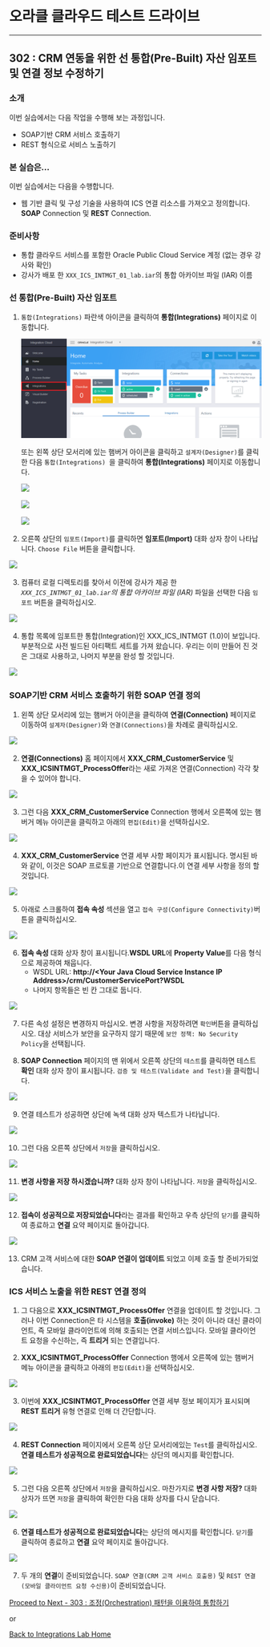 # 오라클 클라우드 테스트 드라이브 #
-----
## 302 : CRM 연동을 위한 선 통합(Pre-Built) 자산 임포트 및 연결 정보 수정하기 ##


### 소개 ###
이번 실습에서는 다음 작업을 수행해 보는 과정입니다.
- SOAP기반 CRM 서비스 호출하기
- REST 형식으로 서비스 노출하기


### 본 실습은... ###
이번 실습에서는 다음을 수행합니다.
- 웹 기반 클릭 및 구성 기술을 사용하여 ICS 연결 리소스를 가져오고 정의합니다. **SOAP** Connection 및 **REST** Connection.


### 준비사항 ###

- 통합 클라우드 서비스를 포함한 Oracle Public Cloud Service 계정 (없는 경우 강사와 확인)
- 강사가 배포 한 `XXX_ICS_INTMGT_01_lab.iar`의 통합 아카이브 파일 (IAR) 이름


### 선 통합(Pre-Built) 자산 임포트 ###

1. `통합(Integrations)` 파란색 아이콘을 클릭하여 **통합(Integrations)** 페이지로 이동합니다.

	![](images/302/01.home_integrate.png)


	또는 왼쪽 상단 모서리에 있는 햄버거 아이콘을 클릭하고 `설계자(Designer)`를 클릭한 다음 `통합(Integrations) `을 클릭하여 **통합(Integrations)** 페이지로 이동합니다.

	![](images/302/02.home_hamburger.png)


	![](images/302/03.home_hamburger_designer.png)


	![](images/302/01.home_hamburger_integrate.png)


2. 오른쪽 상단의 `임포트(Import)`를 클릭하면 **임포트(Import)** 대화 상자 창이 나타납니다. `Choose File` 버튼을 클릭합니다.

![](images/302/02.integration_import.png)


3. 컴퓨터 로컬 디렉토리를 찾아서 이전에 강사가 제공 한 *`XXX_ICS_INTMGT_01_lab.iar`의 통합 아카이브 파일 (IAR)* 파일을 선택한 다음 `임포트` 버튼을 클릭하십시오.

![](images/302/02.integration_import1.png)


4. 통합 목록에 임포트한 통합(Integration)인 XXX_ICS_INTMGT (1.0)이 보입니다. 부분적으로 사전 빌드된 아티팩트 세트를 가져 왔습니다. 우리는 이미 만들어 진 것은 그대로 사용하고, 나머지 부분을 완성 할 것입니다.

![](images/302/02.integration_import2.png)


### SOAP기반 CRM 서비스 호출하기 위한 SOAP 연결 정의 ###

1. 왼쪽 상단 모서리에 있는 햄버거 아이콘을 클릭하여 **연결(Connection)** 페이지로 이동하여 `설계자(Designer)`와 `연결(Connections)`을 차례로 클릭하십시오.

![](images/302/04.home_hamburger_connections.png)


2. **연결(Connections)** 홈 페이지에서 **XXX_CRM_CustomerService** 및 **XXX_ICSINTMGT_ProcessOffer**라는 새로 가져온 연결(Connection) 각각 찾을 수 있어야 합니다.

![](images/302/05.connection_import.png)


3. 그런 다음 **XXX_CRM_CustomerService** Connection 행에서 오른쪽에 있는 햄버거 메뉴 아이콘을 클릭하고 아래의 `편집(Edit)`을 선택하십시오.

![](images/302/05.connection_import1.png)


4. **XXX_CRM_CustomerService** 연결 세부 사항 페이지가 표시됩니다. 명시된 바와 같이, 이것은 SOAP 프로토콜 기반으로 연결합니다.이 연결 세부 사항을 정의 할 것입니다.

![](images/302/07.connection_initial.png)


5. 아래로 스크롤하여 **접속 속성** 섹션을 열고 `접속 구성(Configure Connectivity)`버튼을 클릭하십시오.

![](images/302/05.connection_import2.png)


6. **접속 속성** 대화 상자 창이 표시됩니다.**WSDL URL**에 **Property Value**를 다음 형식으로 제공하여 채웁니다.
	+ WSDL URL: **http://\<Your Java Cloud Service Instance IP Address\>/crm/CustomerServicePort?WSDL**
	+ 나머지 항목들은 빈 칸 그대로 둡니다.

![](images/302/08.connection_properties.png)

7. 다른 속성 설정은 변경하지 마십시오. 변경 사항을 저장하려면 `확인`버튼을 클릭하십시오. 대상 서비스가 보안을 요구하지 않기 때문에 `보안 정책: No Security Policy`을 선택됩니다.

8. **SOAP Connection** 페이지의 맨 위에서 오른쪽 상단의 `테스트`를 클릭하면 테스트 **확인** 대화 상자 창이 표시됩니다. `검증 및 테스트(Validate and Test)`을 클릭합니다.

![](images/302/10.connection_test.png)


9. 연결 테스트가 성공하면 상단에 녹색 대화 상자 텍스트가 나타납니다.

![](images/302/11.connection_testresult.png)



10. 그런 다음 오른쪽 상단에서 `저장`을 클릭하십시오.

![](images/302/12.connection_save.png)


11. **변경 사항을 저장 하시겠습니까?** 대화 상자 창이 나타납니다. `저장`을 클릭하십시오.

![](images/302/12.connection_save1.png)


12. **접속이 성공적으로 저장되었습니다**라는 결과를 확인하고 우측 상단의 `닫기`를 클릭하여 종료하고 **연결** 요약 페이지로 돌아갑니다.

![](images/302/13.connection_saveresult.png)


13. CRM 고객 서비스에 대한 **SOAP 연결이 업데이트** 되었고 이제 호출 할 준비가되었습니다.


### ICS 서비스 노출을 위한 REST 연결 정의 ###

1. 그 다음으로 **XXX_ICSINTMGT_ProcessOffer** 연결을 업데이트 할 것입니다. 그러나 이번 Connection은 타 시스템을 **호출(invoke)** 하는 것이 아니라 대신 클라이언트, 즉 모바일 클라이언트에 의해 호출되는 연결 서비스입니다. 모바일 클라이언트 요청을 수신하는, 즉 **트리거** 되는 연결입니다.

2. **XXX_ICSINTMGT_ProcessOffer** Connection 행에서 오른쪽에 있는 햄버거 메뉴 아이콘을 클릭하고 아래의 `편집(Edit)`을 선택하십시오.

![](images/302/14.connection_rest.png)


3. 이번에 **XXX_ICSINTMGT_ProcessOffer** 연결 세부 정보 페이지가 표시되며 **REST 트리거** 유형 연결로 인해 더 간단합니다.

![](images/302/16.connection_initial1.png)


4. **REST Connection** 페이지에서 오른쪽 상단 모서리에있는 `Test`를 클릭하십시오. **연결 테스트가 성공적으로 완료되었습니다**는 상단의 메시지를 확인합니다.

![](images/302/18.connection_test1.png)


5. 그런 다음 오른쪽 상단에서 `저장`을 클릭하십시오. 마찬가지로 **변경 사항 저장?** 대화 상자가 뜨면 `저장`을 클릭하여 확인한 다음 대화 상자를 다시 닫습니다.

![](images/302/20.connection_save2.png)


6. **연결 테스트가 성공적으로 완료되었습니다**는 상단의 메시지를 확인합니다. `닫기`를 클릭하여 종료하고 **연결** 요약 페이지로 돌아갑니다.

![](images/302/19.connection_save1.png)


7. 두 개의 **연결**이 준비되었습니다. `SOAP 연결(CRM 고객 서비스 호출용)` 및 `REST 연결(모바일 클라이언트 요청 수신용)`이 준비되었습니다.

[Proceed to Next - 303 : 조정(Orchestration) 패턴을 이용하여 통합하기](303-IntegrationsLab.md)

or

[Back to Integrations Lab Home](README.md)

